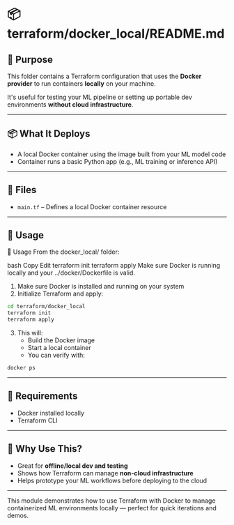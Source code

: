 # 📦 terraform/docker_local/README.md

## 📍 Purpose
This folder contains a Terraform configuration that uses the **Docker provider** to run containers **locally** on your machine.

It's useful for testing your ML pipeline or setting up portable dev environments **without cloud infrastructure**.

---

## 📦 What It Deploys
- A local Docker container using the image built from your ML model code
- Container runs a basic Python app (e.g., ML training or inference API)

---

## 📁 Files
- `main.tf` – Defines a local Docker container resource

---

## 🚀 Usage
🚀 Usage
From the docker_local/ folder:

bash
Copy
Edit
terraform init
terraform apply
Make sure Docker is running locally and your ../docker/Dockerfile is valid.



1. Make sure Docker is installed and running on your system
2. Initialize Terraform and apply:
```bash
cd terraform/docker_local
terraform init
terraform apply
```
3. This will:
   - Build the Docker image
   - Start a local container
   - You can verify with:
```bash
docker ps
```

---

## 🧰 Requirements
- Docker installed locally
- Terraform CLI

---

## 🧠 Why Use This?
- Great for **offline/local dev and testing**
- Shows how Terraform can manage **non-cloud infrastructure**
- Helps prototype your ML workflows before deploying to the cloud

---

This module demonstrates how to use Terraform with Docker to manage containerized ML environments locally — perfect for quick iterations and demos.
